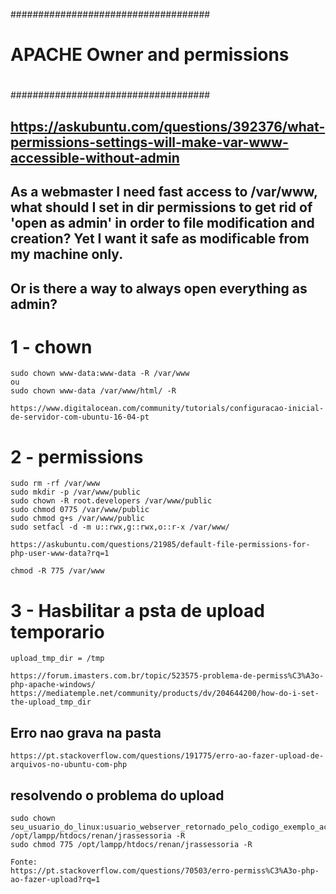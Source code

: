 ####################################
#                                  #
#   APACHE  Owner and permissions  #
#                                  #
####################################


## https://askubuntu.com/questions/392376/what-permissions-settings-will-make-var-www-accessible-without-admin
## As a webmaster I need fast access to /var/www, what should I set in dir permissions to get rid of 'open as admin' in order to file modification and creation? Yet I want it safe as modificable from my machine only.
## Or is there a way to always open everything as admin?



# 1 - chown
	sudo chown www-data:www-data -R /var/www
	ou 
	sudo chown www-data /var/www/html/ -R

	https://www.digitalocean.com/community/tutorials/configuracao-inicial-de-servidor-com-ubuntu-16-04-pt




# 2 - permissions
	sudo rm -rf /var/www
	sudo mkdir -p /var/www/public
	sudo chown -R root.developers /var/www/public
	sudo chmod 0775 /var/www/public
	sudo chmod g+s /var/www/public
	sudo setfacl -d -m u::rwx,g::rwx,o::r-x /var/www/

	https://askubuntu.com/questions/21985/default-file-permissions-for-php-user-www-data?rq=1
	
	chmod -R 775 /var/www




# 3 - Hasbilitar a psta de upload temporario
	upload_tmp_dir = /tmp

	https://forum.imasters.com.br/topic/523575-problema-de-permiss%C3%A3o-php-apache-windows/
	https://mediatemple.net/community/products/dv/204644200/how-do-i-set-the-upload_tmp_dir




## Erro nao grava na pasta
	https://pt.stackoverflow.com/questions/191775/erro-ao-fazer-upload-de-arquivos-no-ubuntu-com-php




## resolvendo o problema do upload
	sudo chown seu_usuario_do_linux:usuario_webserver_retornado_pelo_codigo_exemplo_acima /opt/lampp/htdocs/renan/jrassessoria -R
	sudo chmod 775 /opt/lampp/htdocs/renan/jrassessoria -R

	Fonte:
	https://pt.stackoverflow.com/questions/70503/erro-permiss%C3%A3o-php-ao-fazer-upload?rq=1
	
